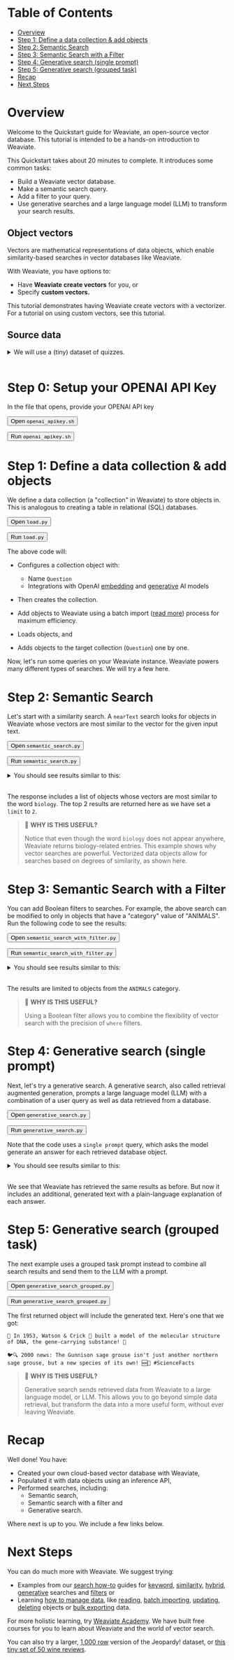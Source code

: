 # Table of Contents

- [Overview](#overview)
- [Step 1: Define a data collection & add objects](#step1)
- [Step 2: Semantic Search](#step2)
- [Step 3: Semantic Search with a Filter](#step3)
- [Step 4: Generative search (single prompt)](#step4)
- [Step 5: Generative search (grouped task)](#step5)
- [Recap](#recap)
- [Next Steps](#next-steps)

# Overview
Welcome to the Quickstart guide for Weaviate, an open-source vector database. This tutorial is intended to be a hands-on introduction to Weaviate.

This Quickstart takes about 20 minutes to complete. It introduces some common tasks:

* Build a Weaviate vector database.
* Make a semantic search query.
* Add a filter to your query.
* Use generative searches and a large language model (LLM) to transform your search results.

## Object vectors
Vectors are mathematical representations of data objects, which enable similarity-based searches in vector databases like Weaviate.

With Weaviate, you have options to:

* Have **Weaviate create vectors** for you, or
* Specify **custom vectors.**

This tutorial demonstrates having Weaviate create vectors with a vectorizer. For a tutorial on using custom vectors, see this tutorial.

## Source data
<details>
  <summary> We will use a (tiny) dataset of quizzes. </summary>

|   | Category | Question | Answer |
| - | -------- | -------- | ------ |
| 0 | SCIENCE  | This organ removes excess glucose from the blood & stores it as glycogen | Liver |
| 1 | ANIMALS  | It's the only living mammal in the order Proboseidea	| Elephant |
| 2 | ANIMALS  | The gavial looks very much like a crocodile except for this bodily feature	 | the nose or snout |
| 3 | ANIMALS  | Weighing around a ton, the eland is the largest species of this animal in Africa	| Antelope |
| 4 | ANIMALS  | Heaviest of all poisonous snakes is this North American rattlesnake	| the diamondback rattler |
| 5 | SCIENCE  | 2000 news: the Gunnison sage grouse isn't just another northern sage grouse, but a new one of this classification	| species |
| 6 | SCIENCE  | A metal that is "ductile" can be pulled into this while cold & under pressure	| wire |
| 7 | SCIENCE  | In 1953 Watson & Crick built a model of the molecular structure of this, the gene-carrying substance	| DNA |
| 8 | SCIENCE  | Changes in the tropospheric layer of this are what gives us weather	| the atmosphere |
| 9 | SCIENCE  | In 70-degree air, a plane traveling at about 1,130 feet per second breaks it	| Sound barrier |
</details><br>

# <div id="step0"/> Step 0: Setup your OPENAI API Key

In the file that opens, provide your OPENAI API key

<button data-command="open ./openai_apikey.sh">Open `openai_apikey.sh`</button>

<button data-command="./openai_apikey.sh">Run `openai_apikey.sh`</button>

# <div id="step1"/> Step 1: Define a data collection & add objects 

We define a data collection (a "collection" in Weaviate) to store objects in. This is analogous to creating a table in relational (SQL) databases.

<button data-command="open load.py">Open `load.py`</button>

<button data-command="python3 load.py; read">Run `load.py`</button>

The above code will:

* Configures a collection object with:
  *  Name `Question`
  * Integrations with OpenAI [embedding](https://weaviate.io/developers/weaviate/model-providers/openai/embeddings) and [generative](https://weaviate.io/developers/weaviate/model-providers/openai/generative) AI models
* Then creates the collection.
* Add objects to Weaviate using a batch import ([read more](https://weaviate.io/developers/weaviate/manage-data/import)) process for maximum efficiency.

* Loads objects, and
* Adds objects to the target collection (`Question`) one by one.

Now, let's run some queries on your Weaviate instance. Weaviate powers many different types of searches. We will try a few here.

# <div id="step2"/> Step 2: Semantic Search

Let's start with a similarity search. A `nearText` search looks for objects in Weaviate whose vectors are most similar to the vector for the given input text.

<button data-command="open semantic_search.py">Open `semantic_search.py`</button>

<button data-command="python3 semantic_search.py; read">Run `semantic_search.py`</button>


<details>
  <summary>You should see results similar to this:</summary>

```json
{
    "data": {
        "Get": {
            "Question": [
                {
                    "answer": "DNA",
                    "category": "SCIENCE",
                    "question": "In 1953 Watson & Crick built a model of the molecular structure of this, the gene-carrying substance"
                },
                {
                    "answer": "Liver",
                    "category": "SCIENCE",
                    "question": "This organ removes excess glucose from the blood & stores it as glycogen"
                }
            ]
        }
    }
}
```

</details><br>

The response includes a list of objects whose vectors are most similar to the word `biology`. The top 2 results are returned here as we have set a `limit` to `2`.

> 📘 **WHY IS THIS USEFUL?**
>
> Notice that even though the word `biology` does not appear anywhere, Weaviate returns biology-related entries.
> This example shows why vector searches are powerful. Vectorized data objects allow for searches based on degrees of similarity, as shown here.

# <div id="step3"/> Step 3: Semantic Search with a Filter

You can add Boolean filters to searches. For example, the above search can be modified to only in objects that have a "category" value of "ANIMALS". Run the following code to see the results:

<button data-command="open semantic_search_with_filter.py">Open `semantic_search_with_filter.py`</button>

<button data-command="python3 semantic_search_with_filter.py; read">Run `semantic_search_with_filter.py`</button>

<details>
  <summary>You should see results similar to this:</summary>

```json
{
    "data": {
        "Get": {
            "Question": [
                {
                    "answer": "Elephant",
                    "category": "ANIMALS",
                    "question": "It's the only living mammal in the order Proboseidea"
                },
                {
                    "answer": "the nose or snout",
                    "category": "ANIMALS",
                    "question": "The gavial looks very much like a crocodile except for this bodily feature"
                }
            ]
        }
    }
}
```

</details><br>

The results are limited to objects from the `ANIMALS` category.

> 📘 **WHY IS THIS USEFUL?**
>
> Using a Boolean filter allows you to combine the flexibility of vector search with the precision of `where` filters.

# <div id="step4"/> Step 4: Generative search (single prompt)

Next, let's try a generative search. A generative search, also called retrieval augmented generation, prompts a large language model (LLM) with a combination of a user query as well as data retrieved from a database.

<button data-command="open generative_search.py">Open `generative_search.py`</button>

<button data-command="python3 generative_search.py; read">Run `generative_search.py`</button>

Note that the code uses a `single prompt` query, which asks the model generate an answer for each retrieved database object.

<details>
  <summary>You should see results similar to this:</summary>

```json
{
    "data": {
        "Get": {
            "Question": [
                {
                    "_additional": {
                        "generate": {
                            "error": null,
                            "singleResult": "DNA is like a special code that tells our bodies how to grow and work. It's like a recipe book that has all the instructions for making you who you are. Just like a recipe book has different recipes for different foods, DNA has different instructions for making different parts of your body, like your eyes, hair, and even your personality! It's really amazing because it's what makes you unique and special."
                        }
                    },
                    "answer": "DNA",
                    "category": "SCIENCE",
                    "question": "In 1953 Watson & Crick built a model of the molecular structure of this, the gene-carrying substance"
                },
                {
                    "_additional": {
                        "generate": {
                            "error": null,
                            "singleResult": "Well, a species is a group of living things that are similar to each other in many ways. They have the same kind of body parts, like legs or wings, and they can have babies with other members of their species. For example, dogs are a species, and so are cats. They look different and act differently, but all dogs can have puppies with other dogs, and all cats can have kittens with other cats. So, a species is like a big family of animals or plants that are all related to each other in a special way."
                        }
                    },
                    "answer": "species",
                    "category": "SCIENCE",
                    "question": "2000 news: the Gunnison sage grouse isn't just another northern sage grouse, but a new one of this classification"
                }
            ]
        }
    }
}
```

</details><br>

We see that Weaviate has retrieved the same results as before. But now it includes an additional, generated text with a plain-language explanation of each answer.

# <div id="step5"/> Step 5: Generative search (grouped task)
The next example uses a grouped task prompt instead to combine all search results and send them to the LLM with a prompt.

<button data-command="open generative_search_grouped.py">Open `generative_search_grouped.py`</button>

<button data-command="python3 generative_search_grouped.py; read">Run `generative_search_grouped.py`</button>

The first returned object will include the generated text. Here's one that we got:

```
🧬 In 1953, Watson & Crick 🧪 built a model of the molecular structure of DNA, the gene-carrying substance! 🧬

🐦🔍 2000 news: The Gunnison sage grouse isn't just another northern sage grouse, but a new species of its own! 🆕🐔 #ScienceFacts
```

> 📘 **WHY IS THIS USEFUL?**
> 
> Generative search sends retrieved data from Weaviate to a large language model, or LLM. This allows you to go beyond simple data retrieval, but transform the data into a more useful form, without ever leaving Weaviate.

# Recap
Well done! You have:

* Created your own cloud-based vector database with Weaviate,
* Populated it with data objects using an inference API,
* Performed searches, including:
  * Semantic search,
  * Semantic search with a filter and
  * Generative search.

Where next is up to you. We include a few links below.

# Next Steps
You can do much more with Weaviate. We suggest trying:

* Examples from our [search how-to](https://weaviate.io/developers/weaviate/search) guides for [keyword](https://weaviate.io/developers/weaviate/search/bm25), [similarity](https://weaviate.io/developers/weaviate/search/similarity), [hybrid](https://weaviate.io/developers/weaviate/search/hybrid), [generative](https://weaviate.io/developers/weaviate/search/generative) searches and [filters](https://weaviate.io/developers/weaviate/search/filters) or
* Learning [how to manage data](https://weaviate.io/developers/weaviate/manage-data), like [reading](https://weaviate.io/developers/weaviate/manage-data/read), [batch importing](https://weaviate.io/developers/weaviate/manage-data/import), [updating](https://weaviate.io/developers/weaviate/manage-data/update), [deleting](https://weaviate.io/developers/weaviate/manage-data/delete) objects or [bulk exporting](https://weaviate.io/developers/weaviate/manage-data/read-all-objects) data.

For more holistic learning, try [Weaviate Academy](https://weaviate.io/developers/academy). We have built free courses for you to learn about Weaviate and the world of vector search.

You can also try a larger, [1,000 row](https://raw.githubusercontent.com/databyjp/wv_demo_uploader/main/weaviate_datasets/data/jeopardy_1k.json) version of the Jeopardy! dataset, or [this tiny set of 50 wine reviews](https://raw.githubusercontent.com/databyjp/wv_demo_uploader/main/weaviate_datasets/data/winemag_tiny.csv).
